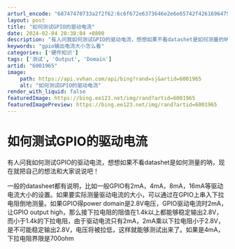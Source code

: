 ```yaml
---
arturl_encode: "68747470733a2f2f62:6c6f672e6373646e2e6e65742f42616964756c75636b79626f:792f61727469636c652f64657461696c732f36303031393635"
layout: post
title: "如何测试GPIO的驱动电流"
date: 2024-02-04 20:38:04 +0800
description: "有人问我如何测试GPIO的驱动电流，想想如果不看datashet是如何测量的呐，现在就把自己的想法和"
keywords: "gpio输出电流大小怎么看"
categories: ['硬件知识']
tags: ['测试', 'Output', 'Domain']
artid: "6001965"
image:
    path: https://api.vvhan.com/api/bing?rand=sj&artid=6001965
    alt: "如何测试GPIO的驱动电流"
render_with_liquid: false
featuredImage: https://bing.ee123.net/img/rand?artid=6001965
featuredImagePreview: https://bing.ee123.net/img/rand?artid=6001965
---
```


# 如何测试GPIO的驱动电流

有人问我如何测试GPIO的驱动电流，想想如果不看datashet是如何测量的呐，现在就把自己的想法和大家说说吧！

一般的datasheet都有说明，比如一般GPIO有2mA，4mA，8mA，16mA等驱动电流大小的设置。如果要实际测量驱动电流的大小，可以通过在GPIO上串入下拉电阻倒地测量。如果GPIO得power domain是2.8V电压，GPIO驱动电流时2mA，让GPIO output high，那么接下拉电阻的阻值在1.4k以上都能够稳定输出2.8V，而小于1.4k的下拉电阻，由于驱动电流只有2mA，2mA乘以下拉电阻小于2.8V，是不可能稳定输出2.8V，电压将被拉低，这样就能够测试出来了。如果是4mA，下拉电阻界限是700ohm